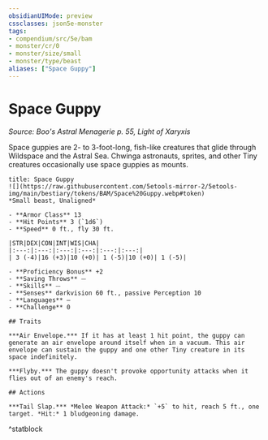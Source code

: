 ```yaml
---
obsidianUIMode: preview
cssclasses: json5e-monster
tags:
- compendium/src/5e/bam
- monster/cr/0
- monster/size/small
- monster/type/beast
aliases: ["Space Guppy"]
---
```

# Space Guppy
*Source: Boo's Astral Menagerie p. 55, Light of Xaryxis*  

Space guppies are 2- to 3-foot-long, fish-like creatures that glide through Wildspace and the Astral Sea. Chwinga astronauts, sprites, and other Tiny creatures occasionally use space guppies as mounts.

```ad-statblock
title: Space Guppy
![](https://raw.githubusercontent.com/5etools-mirror-2/5etools-img/main/bestiary/tokens/BAM/Space%20Guppy.webp#token)
*Small beast, Unaligned*

- **Armor Class** 13
- **Hit Points** 3 (`1d6`)
- **Speed** 0 ft., fly 30 ft.

|STR|DEX|CON|INT|WIS|CHA|
|:---:|:---:|:---:|:---:|:---:|:---:|
| 3 (-4)|16 (+3)|10 (+0)| 1 (-5)|10 (+0)| 1 (-5)|

- **Proficiency Bonus** +2
- **Saving Throws** ⏤
- **Skills** ⏤
- **Senses** darkvision 60 ft., passive Perception 10
- **Languages** —
- **Challenge** 0

## Traits

***Air Envelope.*** If it has at least 1 hit point, the guppy can generate an air envelope around itself when in a vacuum. This air envelope can sustain the guppy and one other Tiny creature in its space indefinitely.

***Flyby.*** The guppy doesn't provoke opportunity attacks when it flies out of an enemy's reach.

## Actions

***Tail Slap.*** *Melee Weapon Attack:* `+5` to hit, reach 5 ft., one target. *Hit:* 1 bludgeoning damage.
```
^statblock